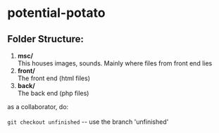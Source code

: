# potential-potato

## Folder Structure:
1. **msc/** <br>
    This houses images, sounds. Mainly where files from front end lies
2. **front/**   <br>
    The front end (html files)
3. **back/**<br>
    The back end  (php files)


as a collaborator, do:                                          
<br>
`git checkout unfinished`   -- use the branch 'unfinished' 
<br>























